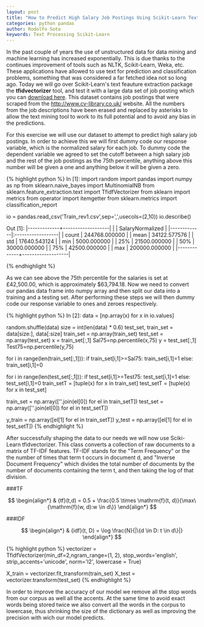 ```yaml
---
layout: post
title: "How to Predict High Salary Job Postings Using Scikit-Learn Text Processing"
categories: python pandas
author: Rodolfo Soto
keywords: Text Processing Scikit-Learn
---
```




In the past couple of years the use of unstructured data for data mining and machine learning has increased exponentially. This is due thanks to the continues improvement of tools such as NLTK, Scikit-Learn, Weka, etc. These applications have allowed to use text for prediction and classification problems, something that was considered a far fetched idea not so long ago. Today we will go over Scikit-Learn's text feauture extraction package the **tfidvectorizer** tool, and test it with a large data set of job posting which you can [download here](http://www.kaggle.com/c/job-salary-prediction/download/Train_rev1.zip). This dataset contains job postings that were scraped from the http://www.cv-library.co.uk/ website. All the numbers from the job descriptions have been erased and replaced by asterisks to allow the text mining tool to work to its full potential and to avoid any bias in the predictions.  




For this exercise we will use our dataset to attempt to predict high salary job postings. In order to achieve this we will first dummy code our response variable, which is the normalized salary for each job. To dummy code the dependent variable we agreed to set the cutoff between a high salary job and the rest of the job postings as the 75th percentile, anything above this number will be given a one and anything below it will be given a zero.   

       
{% highlight python %}
In [1]:
import random
import pandas
import numpy as np
from sklearn.naive_bayes import MultinomialNB
from sklearn.feature_extraction.text import TfidfVectorizer
from sklearn import metrics
from operator import itemgetter
from sklearn.metrics import classification_report

io = pandas.read_csv('Train_rev1.csv',sep=',',usecols=(2,10))
io.describe()

Out [1]:
|-------------+-------------------|
|	      |	SalaryNormalized  |
|-------------|:------------------|
|	count |	244768.000000     |
|	mean  |	34122.577576      |
|	std   |	17640.543124      |
|	min   |	5000.000000       |
|	25%   |	21500.000000      |
|	50%   |	30000.000000      |
|	75%   |	42500.000000      |
|	max   |	200000.000000     |
|-------------+-------------------|

{% endhighlight %}




As we can see above the 75th percentile for the salaries is set at £42,500.00, which is approximately $63,794.18. Now we need to convert our pandas data frame into numpy array and then split our data into a training and a testing set. After performing these steps we will then dummy code our response variable to ones and zeroes respectively.   




{% highlight python %}
In [2]:
data = [np.array(x) for x in io.values]

random.shuffle(data)
size = int(len(data) * 0.6)
test_set, train_set = data[size:], data[:size]
train_set = np.array(train_set)
test_set = np.array(test_set)
x = train_set[:,1]
Sal75=np.percentile(x,75)
y = test_set[:,1]
Test75=np.percentile(y,75)

for i in range(len(train_set[:,1])):
    if train_set[i,1]>=Sal75:
        train_set[i,1]=1
    else:
        train_set[i,1]=0

for i in range(len(test_set[:,1])):
    if test_set[i,1]>=Test75:
        test_set[i,1]=1
    else:
        test_set[i,1]=0
train_setT = [tuple(x) for x in train_set]
test_setT = [tuple(x) for x in test_set]


train_set = np.array([''.join(el[0]) for el in train_setT])
test_set = np.array([''.join(el[0]) for el in test_setT])

y_train = np.array([el[1] for el in train_setT])
y_test = np.array([el[1] for el in test_setT])
{% endhighlight %}




After successfully shaping the data to our needs we will now use Sciki-Learn tfidvectorizer. This class converts a collection of raw documents to a matrix of TF-IDF features. TF-IDF stands for the "Term Frequency" or the the number of times that term t occurs in document d, and "Inverse Document Frequency" which divides the total number of documents by the number of documents containing the term t, and then taking the log of that division. 

###TF

$$
\begin{align*}
& {tf}(t,d) = 0.5 + \frac{0.5 \times \mathrm{f}(t, d)}{\max\{\mathrm{f}(w, d):w \in d\}}
\end{align*}
$$

###IDF

$$
\begin{align*}
& {idf}(t, D) =  \log \frac{N}{|\{d \in D: t \in d\}|}
\end{align*}
$$



{% highlight python %}
vectorizer = TfidfVectorizer(min_df=2,ngram_range=(1, 2), stop_words='english', 
strip_accents='unicode', norm='l2', lowercase = True)

X_train = vectorizer.fit_transform(train_set)
X_test = vectorizer.transform(test_set)
{% endhighlight %}


In order to improve the accuracy of our model we remove all the stop words from our corpus as well all the accents. At the same time to avoid exact words being stored twice we also convert all the words in the corpus to lowercase, thus shrinking the size of the dictionary as well as improving the precision with wich our model predicts.    


